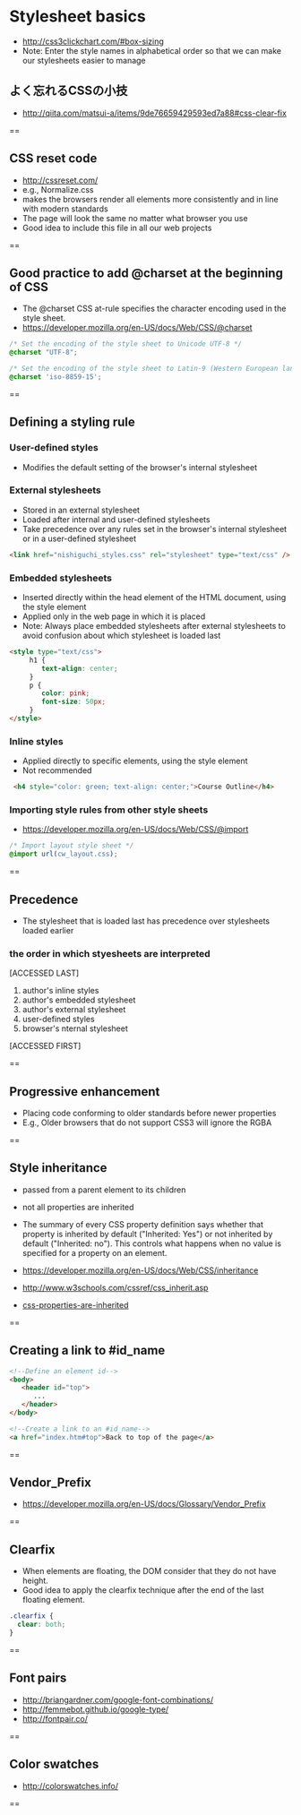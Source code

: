 # Stylesheet basics

- http://css3clickchart.com/#box-sizing
- Note: Enter the style names in alphabetical order so that we can make our stylesheets easier to manage

## よく忘れるCSSの小技
- http://qiita.com/matsui-a/items/9de76659429593ed7a88#css-clear-fix

==

## CSS reset code
- http://cssreset.com/
- e.g., Normalize.css
- makes the browsers render all elements more consistently and in line with modern standards
- The page will look the same no matter what browser you use
- Good idea to include this file in all our web projects

==

## Good practice to add @charset at the beginning of CSS
- The @charset CSS at-rule specifies the character encoding used in the style sheet.
- https://developer.mozilla.org/en-US/docs/Web/CSS/@charset

```css
/* Set the encoding of the style sheet to Unicode UTF-8 */
@charset "UTF-8";  

/* Set the encoding of the style sheet to Latin-9 (Western European languages, with euro sign) */
@charset 'iso-8859-15'; 
```

==

## Defining a styling rule

### User-defined styles

- Modifies the default setting of the browser's internal stylesheet

### External stylesheets

- Stored in an external stylesheet
- Loaded after internal and user-defined stylesheets
- Take precedence over any rules set in the browser's internal stylesheet or in a user-defined stylesheet

```html
<link href="nishiguchi_styles.css" rel="stylesheet" type="text/css" />
```

### Embedded stylesheets

- Inserted directly within the head element of the HTML document, using the style element
- Applied only in the web page in which it is placed
- Note: Always place embedded stylesheets  after external stylesheets to avoid confusion about which stylesheet is loaded last

```html
<style type="text/css">
     h1 {
        text-align: center;
     }
     p {
        color: pink;
        font-size: 50px;
     }
</style>
```

### Inline styles

- Applied directly to specific elements, using the style element
- Not recommended
```html
 <h4 style="color: green; text-align: center;">Course Outline</h4>
```

### Importing style rules from other style sheets
- https://developer.mozilla.org/en-US/docs/Web/CSS/@import

```css
/* Import layout style sheet */
@import url(cw_layout.css);
```

==

## Precedence
- The stylesheet that is loaded last has precedence over stylesheets loaded earlier

### the order in which styesheets are interpreted
[ACCESSED LAST]

1. author's inline styles
2. author's embedded stylesheet
3. author's external stylesheet
4. user-defined styles
5. browser's nternal stylesheet

[ACCESSED FIRST]

==

## Progressive enhancement
- Placing code conforming to older standards before newer properties
- E.g., Older browsers that do not support CSS3 will ignore the RGBA

==

## Style inheritance
- passed from a parent element to its children
- not all properties are inherited
- The summary of every CSS property definition says whether that property is inherited by default ("Inherited: Yes") or not inherited by default ("Inherited: no"). This controls what happens when no value is specified for a property on an element.

- https://developer.mozilla.org/en-US/docs/Web/CSS/inheritance
- http://www.w3schools.com/cssref/css_inherit.asp
- [css-properties-are-inherited](http://stackoverflow.com/questions/5612302/which-css-properties-are-inherited)

==

## Creating a link to #id_name

```html
<!--Define an element id-->
<body>
   <header id="top">
      ...
   </header>
</body>

<!--Create a link to an #id_name-->
<a href="index.htm#top">Back to top of the page</a>
```

==

## Vendor_Prefix
- https://developer.mozilla.org/en-US/docs/Glossary/Vendor_Prefix

==

## Clearfix
- When elements are floating, the DOM consider that they do not have height.
- Good idea to apply the clearfix technique after the end of the last floating element. 

```css
.clearfix {
  clear: both;
}
```

==

## Font pairs

- http://briangardner.com/google-font-combinations/
- http://femmebot.github.io/google-type/
- http://fontpair.co/

==

## Color swatches

- http://colorswatches.info/

==
